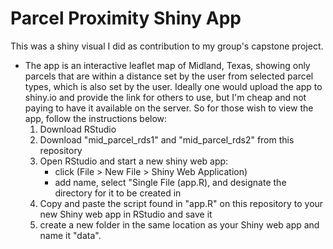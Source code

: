 # Parcel Proximity Shiny App

This was a shiny visual I did as  contribution to my group's capstone project.

- The app is an interactive leaflet map of Midland, Texas, showing only parcels that are within a distance set by the user from selected parcel types, which is also set 
by the user.  Ideally one would upload the app to shiny.io and provide the link for others to use, but I'm cheap and not paying to have it available on the server.  So 
for those wish to view the app, follow the instructions below:
  1. Download RStudio
  2. Download "mid_parcel_rds1" and "mid_parcel_rds2" from this repository
  3. Open RStudio and start a new shiny web app: 
      - click (File > New File > Shiny Web Application)
      - add name, select "Single File (app.R), and designate the directory for it to be created in
  4. Copy and paste the script found in "app.R" on this repository to your new Shiny web app in RStudio and save it
  5. create a new folder in the same location as your Shiny web app and name it "data".
  
